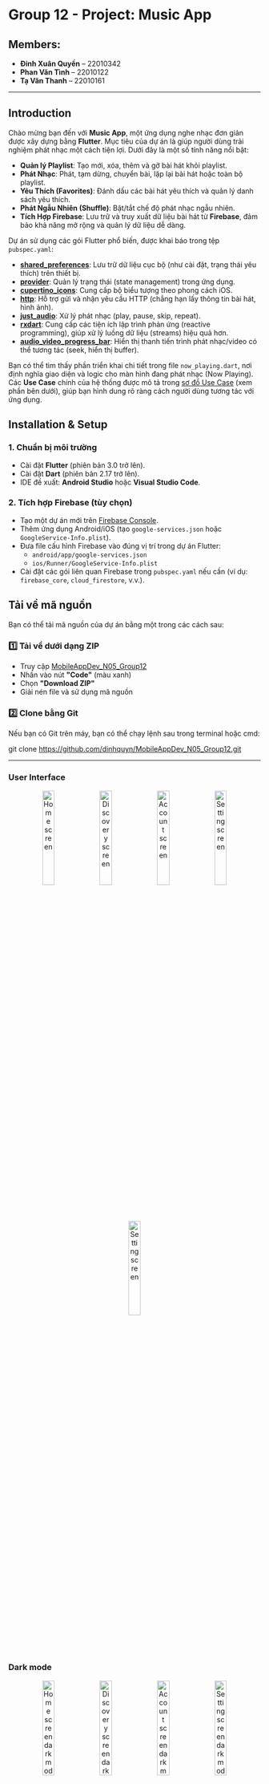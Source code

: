 # Group 12 - Project: Music App

## Members:
- **Đinh Xuân Quyền** – 22010342
- **Phan Văn Tình** – 22010122
- **Tạ Văn Thanh** – 22010161

---
 
## Introduction

Chào mừng bạn đến với **Music App**, một ứng dụng nghe nhạc đơn giản được xây dựng bằng **Flutter**. Mục tiêu của dự án là giúp người dùng trải nghiệm phát nhạc một cách tiện lợi. Dưới đây là một số tính năng nổi bật:

- **Quản lý Playlist**: Tạo mới, xóa, thêm và gỡ bài hát khỏi playlist.
- **Phát Nhạc**: Phát, tạm dừng, chuyển bài, lặp lại bài hát hoặc toàn bộ playlist.
- **Yêu Thích (Favorites)**: Đánh dấu các bài hát yêu thích và quản lý danh sách yêu thích.
- **Phát Ngẫu Nhiên (Shuffle)**: Bật/tắt chế độ phát nhạc ngẫu nhiên.
- **Tích Hợp Firebase**: Lưu trữ và truy xuất dữ liệu bài hát từ **Firebase**, đảm bảo khả năng mở rộng và quản lý dữ liệu dễ dàng.

Dự án sử dụng các gói Flutter phổ biến, được khai báo trong tệp `pubspec.yaml`:

- **[shared_preferences](https://pub.dev/packages/shared_preferences)**: Lưu trữ dữ liệu cục bộ (như cài đặt, trạng thái yêu thích) trên thiết bị.
- **[provider](https://pub.dev/packages/provider)**: Quản lý trạng thái (state management) trong ứng dụng.
- **[cupertino_icons](https://pub.dev/packages/cupertino_icons)**: Cung cấp bộ biểu tượng theo phong cách iOS.
- **[http](https://pub.dev/packages/http)**: Hỗ trợ gửi và nhận yêu cầu HTTP (chẳng hạn lấy thông tin bài hát, hình ảnh).
- **[just_audio](https://pub.dev/packages/just_audio)**: Xử lý phát nhạc (play, pause, skip, repeat).
- **[rxdart](https://pub.dev/packages/rxdart)**: Cung cấp các tiện ích lập trình phản ứng (reactive programming), giúp xử lý luồng dữ liệu (streams) hiệu quả hơn.
- **[audio_video_progress_bar](https://pub.dev/packages/audio_video_progress_bar)**: Hiển thị thanh tiến trình phát nhạc/video có thể tương tác (seek, hiển thị buffer).

Bạn có thể tìm thấy phần triển khai chi tiết trong file `now_playing.dart`, nơi định nghĩa giao diện và logic cho màn hình đang phát nhạc (Now Playing). Các **Use Case** chính của hệ thống được mô tả trong [sơ đồ Use Case](#) (xem phần bên dưới), giúp bạn hình dung rõ ràng cách người dùng tương tác với ứng dụng.

## Installation & Setup

### 1. Chuẩn bị môi trường
- Cài đặt **Flutter** (phiên bản 3.0 trở lên).
- Cài đặt **Dart** (phiên bản 2.17 trở lên).
- IDE đề xuất: **Android Studio** hoặc **Visual Studio Code**.

### 2. Tích hợp Firebase (tùy chọn)
- Tạo một dự án mới trên [Firebase Console](https://console.firebase.google.com/).
- Thêm ứng dụng Android/iOS (tạo `google-services.json` hoặc `GoogleService-Info.plist`).
- Đưa file cấu hình Firebase vào đúng vị trí trong dự án Flutter:
  - `android/app/google-services.json`
  - `ios/Runner/GoogleService-Info.plist`
- Cài đặt các gói liên quan Firebase trong `pubspec.yaml` nếu cần (ví dụ: `firebase_core`, `cloud_firestore`, v.v.).

## Tải về mã nguồn

Bạn có thể tải mã nguồn của dự án bằng một trong các cách sau:

### 1️⃣ Tải về dưới dạng ZIP
- Truy cập [MobileAppDev_N05_Group12](https://github.com/dinhquyn/MobileAppDev_N05_Group12)
- Nhấn vào nút **"Code"** (màu xanh)
- Chọn **"Download ZIP"**
- Giải nén file và sử dụng mã nguồn

### 2️⃣ Clone bằng Git
Nếu bạn có Git trên máy, bạn có thể chạy lệnh sau trong terminal hoặc cmd:

git clone https://github.com/dinhquyn/MobileAppDev_N05_Group12.git

---

### User Interface
<p align="center">
  <img src="Group12Project/Music_app/assets/images/home.png" alt="Home screen" width="22%">
  <img src="Group12Project/Music_app/assets/images/discovery.png" alt="Discovery screen" width="22%">
  <img src="Group12Project/Music_app/assets/images/acount.png" alt="Account screen" width="22%">
  <img src="Group12Project/Music_app/assets/images/setting.png" alt="Setting screen" width="22%">
  <img src="Group12Project/Music_app/assets/images/NowPlaying.png" alt="Setting screen" width="22%">
</p>

### Dark mode
<p align="center">
  <img src="Group12Project/Music_app/assets/images/homedm.png" alt="Home screen dark mode" width="22%">
  <img src="Group12Project/Music_app/assets/images/discoverydm.png" alt="Discovery screen dark mode" width="22%">
  <img src="Group12Project/Music_app/assets/images/accountdm.png" alt="Account screen dark mode" width="22%">
  <img src="Group12Project/Music_app/assets/images/settingdm.png" alt="Setting screen dark mode" width="22%">
  <img src="Group12Project/Music_app/assets/images/NowPlayingdm.png" alt="Setting screen" width="22%">
</p>

---

## UML diagram
# User Case
Dưới đây là sơ đồ **Use Case** minh họa các chức năng chính mà **Người dùng (User)** có thể thực hiện trong ứng dụng nghe nhạc:


![image](Group12Project/Music_app/assets/images/UML%20images/UserCase.jpg)


- **UC1.1 Create Playlist**: Tạo mới một playlist để quản lý các bài hát yêu thích.
- **UC1.2 Delete Playlist**: Xoá playlist không còn sử dụng.
- **UC1.3 Add Song to Playlist**: Thêm bài hát vào playlist.
- **UC1.4 Remove Song from Playlist**: Gỡ bài hát khỏi playlist.

- **UC2.1 Play Song**: Phát một bài hát đã chọn.
- **UC2.2 Pause Song**: Tạm dừng bài hát đang phát.
- **UC2.3 Skip/Next Song**: Bỏ qua bài hát hiện tại, chuyển sang bài tiếp theo.
- **UC2.4 Repeat Song**: Bật chế độ lặp lại cho bài hát hoặc playlist.

## Nhóm chức năng

- **Nhóm chức năng 1: Quản lý playlist (UC1.x)**: Người dùng có thể tạo, xóa, thêm và gỡ bài hát trong playlist. Các thao tác này giúp tổ chức và tùy biến danh sách nhạc theo sở thích cá nhân.
- **Nhóm chức năng 2: Điều khiển phát nhạc (UC2.x)**: Người dùng có thể phát, tạm dừng, chuyển bài, hoặc bật chế độ lặp lại. Các chức năng này đảm bảo trải nghiệm nghe nhạc thuận tiện và linh hoạt.

Sơ đồ Use Case này cung cấp cái nhìn tổng quan về cách **Người dùng** tương tác với hệ thống. Mỗi Use Case sẽ tương ứng với những thao tác cụ thể được triển khai trong mã nguồn (như các nút Play, Pause, Skip, hoặc chức năng tạo playlist, thêm/xóa bài hát, v.v.). 

# Structural Diagram
![image](Group12Project/Music_app/assets/images/UML%20images/structural_diagram.jpg)

Đây là sơ đồ lớp (structural/class diagram) cho ứng dụng **Music Player**, thể hiện các lớp chính và cách chúng liên kết với nhau:

- **Song**
  - Thuộc tính:
    - `ID` (String) – Mã định danh bài hát.
    - `title` (String) – Tựa đề bài hát.
    - `image` (String) – Đường dẫn ảnh bìa.
    - `artist` (String) – Tên nghệ sĩ.
    - `duration` (int) – Thời lượng phát (tính bằng giây).
  - Mỗi **Song** có thể thuộc về một **Album** (thông qua thuộc tính `albumID`).

- **Album**
  - Thuộc tính:
    - `albumID` (int) – Mã định danh album.
    - `albumName` (String) – Tên album.
    - `artist` (String) – Nghệ sĩ của album.
    - `songs` (List<Song>) – Danh sách bài hát thuộc album.
  - Phương thức (gợi ý):
    - `addSong(Song song)` – Thêm một bài hát vào album.
    - `removeSong(Song song)` – Gỡ bài hát khỏi album.

- **User**
  - Thuộc tính:
    - `UserID` (int) – Mã định danh người dùng.
    - `name` (String) – Tên người dùng.
  - Phương thức (gợi ý):
    - `createPlaylist(...)` – Tạo playlist mới (được gọi qua `PlaylistManager`).
    - `removePlaylist(...)` – Xoá playlist (được gọi qua `PlaylistManager`).

- **Playlist**
  - Thuộc tính:
    - `playlistID` (int) – Mã định danh playlist.
    - `name` (String) – Tên playlist.
    - `songs` (List<Song>) – Danh sách bài hát thuộc playlist.
  - Phương thức:
    - `addSong(Song song)` – Thêm một bài hát vào playlist.
    - `removeSong(Song song)` – Gỡ bài hát khỏi playlist.

- **PlaylistManager**
  - Thuộc tính:
    - `playlistList` (List<Playlist>) – Danh sách các playlist mà người dùng quản lý.
  - Phương thức:
    - `createPlaylist(int playlistID, String name)` – Tạo playlist mới.
    - `deletePlaylist(int playlistID)` – Xoá playlist theo ID.
    - `addSong(Song song)` – Thêm bài hát vào một playlist.
    - `removeSong(Song song)` – Gỡ bài hát khỏi một playlist.
    - `skip()` / `next()` – chuyển bài trong playlist.
    - `repeat()` – Kích hoạt chế độ lặp lại.

- **Player**
  - Thuộc tính:
    - `currentSong` (Song) – Bài hát hiện đang phát.
    - `volume` (int) – Mức âm lượng.
    - `isPlaying` (boolean) – Trạng thái đang phát hay không.
  - Phương thức:
    - `play(Song song)` – Phát một bài hát.
    - `pause()` – Tạm dừng bài hát đang phát.
    - `skip()` – Bỏ qua bài hát hiện tại.
    - `next()` – Chuyển sang bài tiếp theo (nếu có).
    - `repeat()` – Bật chế độ lặp lạ.

### Mối Quan Hệ Giữa Các Lớp

- **User** sở hữu nhiều **Playlist**.
- **Playlist** chứa nhiều **Song**.
- **Album** chứa nhiều **Song**.
- **Player** chịu trách nhiệm phát nhạc, tham chiếu đến bài hát hiện tại (`currentSong`).
- **PlaylistManager** đóng vai trò trung gian trong việc tạo/xoá playlist và quản lý danh sách bài hát trong playlist.

---
# Sequence & Activity Diagrams

Dưới đây là các **Sequence Diagram** và **Activity Diagram** minh họa cho những chức năng chính trong dự án **Music App**.

---

## Sequence Diagram

**Sequence Diagram** thể hiện trình tự (thời gian) của các lời gọi phương thức (messages) giữa các thành phần trong hệ thống khi thực hiện một chức năng cụ thể.

### 1. Create Playlist (Tạo danh sách bài hát)
Cho thấy quy trình người dùng tạo một playlist mới, bao gồm việc nhập thông tin và hệ thống khởi tạo danh sách.

![image](https://github.com/user-attachments/assets/0c4677fa-786f-4ff5-a097-576af32c291b)

### 2. Delete Song from Playlist (Xóa bài hát khỏi danh sách)
Minh họa cách người dùng chọn bài hát cần xóa, hệ thống xác nhận và cập nhật lại playlist.

![image](https://github.com/user-attachments/assets/c2fff65b-c83a-4296-8155-0816f8612886)

### 3. Play and Pause Music (Phát và dừng nhạc)
Mô tả luồng tương tác khi người dùng nhấn **Play** để phát nhạc hoặc **Pause** để tạm dừng, cũng như cách hệ thống xử lý trạng thái phát nhạc.

![image](https://github.com/user-attachments/assets/4743ffc2-70cc-4391-b5e9-0d8e642d5535)

### 4. Seek Song (Tua bài hát)
Cho thấy quá trình người dùng tua đến một vị trí mới trong bài hát, hệ thống cập nhật và tiếp tục phát từ vị trí đó.

![image](https://github.com/user-attachments/assets/76ec0265-ceb4-49a1-b016-9dd28dff1cba)

### 5. Next Song (Chọn bài kế tiếp)
Biểu diễn thao tác **Skip/Next** để bỏ qua bài hát hiện tại, xác định và phát bài tiếp theo trong danh sách (hoặc ngẫu nhiên nếu bật Shuffle).

![image](https://github.com/user-attachments/assets/104a8218-5232-4f83-99a9-b29604e035f7)

### 6. Repeat Song (Lặp lại bài hát)
Minh họa cách người dùng bật chế độ **Repeat** (một bài hoặc cả playlist), và hệ thống sẽ tự động phát lại khi bài hát kết thúc.

![image](https://github.com/user-attachments/assets/5a342b1d-e844-4179-bad6-8bb510122946)

---

## Activity Diagram

**Activity Diagram** tập trung vào luồng công việc (workflow) của mỗi chức năng, bao gồm các bước thực hiện, điều kiện rẽ nhánh (nếu có) và kết quả cuối cùng.

### 1. Create Playlist (Tạo danh sách bài hát)
Cho thấy các bước người dùng nhập thông tin, xác nhận và khởi tạo playlist mới.

![image](https://github.com/user-attachments/assets/ba98bf7a-adfb-492f-9aef-7f11577a8ff4)

### 2. Add Song to Playlist (Thêm bài hát vào danh sách phát)
Minh họa việc người dùng chọn bài hát muốn thêm, hệ thống kiểm tra và đưa bài hát vào playlist.

![image](https://github.com/user-attachments/assets/1291ce7d-f30d-4e7a-af22-c475224e5655)

### 3. Delete Song from Playlist (Xóa bài hát khỏi danh sách)
Cho thấy quy trình xác định bài hát cần xóa, xác nhận và cập nhật lại playlist sau khi xóa.

![image](https://github.com/user-attachments/assets/a52c359c-d3df-4e0e-b048-e4f23b023760)

### 4. Play Music (Phát nhạc)
Mô tả cách hệ thống chuyển sang trạng thái phát nhạc khi người dùng chọn **Play**.

![image](https://github.com/user-attachments/assets/f313e090-bf59-4580-a060-c23addc0a2f0)

### 5. Stop/Pause Music (Dừng nhạc)
Biểu diễn thao tác **Pause** hoặc **Stop** để tạm dừng bài hát, cùng việc hệ thống cập nhật trạng thái phát nhạc.

![image](https://github.com/user-attachments/assets/fc005c1a-89cb-418f-83cd-03f19b3f4b44)

### 6. Seek Song (Tua bài hát)
Minh họa quá trình người dùng tua đến một mốc thời gian khác, hệ thống xử lý và tiếp tục phát từ mốc mới.

![image](https://github.com/user-attachments/assets/defa131c-452d-4f4c-9f09-226521747415)

### 7. Next Song (Chọn bài kế tiếp)
Biểu diễn thao tác **Next** hoặc **Skip** để chuyển sang bài khác trong danh sách, cập nhật và phát bài tiếp theo.

![image](https://github.com/user-attachments/assets/c8c1eb4a-8c92-4670-b821-1856499ce9ab)

### 8. Repeat Song (Lặp lại bài hát)
Trình bày cách hệ thống xử lý khi bật chế độ **Repeat** (một bài hoặc cả playlist) và tự động phát lại.

![image](https://github.com/user-attachments/assets/dffd51a8-b67c-4590-945e-cfe90a25139f)
___

## Class Diagram

Dưới đây là phần mô tả sơ lược các lớp chính trong ứng dụng **Music App**, .

---

### Lớp Song
```dart
class Song {
  String? id;
  String? title;
  String? album;
  String? artist;
  String? source;
  String? image;
  int? duration;

  Song({
    this.id,
    this.title,
    this.album,
    this.artist,
    this.source,
    this.image,
    this.duration,
  });
}
